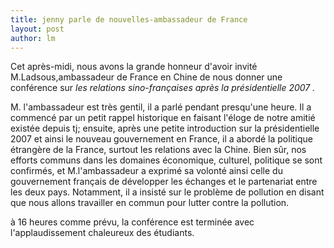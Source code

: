 ```yaml
---
title: jenny parle de nouvelles-ambassadeur de France 
layout: post
author: lm
---
```

<p>Cet après-midi, nous avons la grande honneur d&#39;avoir invité M.Ladsous,ambassadeur de France en Chine de nous donner une conférence sur <em>les relations sino-françaises après la présidentielle 2007 .</em></p>
<p>M. l&#39;ambassadeur est très gentil, il a parlé pendant presqu&#39;une heure. Il a commencé par un petit rappel historique en faisant l&#39;éloge de notre amitié existée depuis tj; ensuite, après une petite introduction sur la présidentielle 2007 et ainsi le nouveau gouvernement en France, il a abordé la politique étrangère de la France, surtout les relations avec la Chine. Bien sûr, nos efforts communs dans les domaines économique, culturel, politique se sont confirmés, et M.l&#39;ambassadeur a exprimé sa volonté ainsi celle du gouvernement français de développer les échanges et le partenariat entre les deux pays. Notamment, il a insisté sur le problème de pollution en disant que nous allons travailler en commun pour lutter contre la pollution.</p>
<p>à 16 heures comme prévu, la conférence est terminée avec l&#39;applaudissement chaleureux des étudiants. </p>
